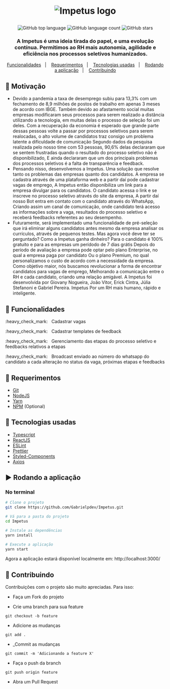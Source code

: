 <h1 align="center"> 

![Impetus logo](./.gitbhub/Impetus.png)

</h1>

<p align="center">
  <img alt="GitHub top language" src="https://img.shields.io/github/languages/top/Gabrielpdev/Impetus?style=flat-square&color=FF5844">
  <img alt="GitHub language count" src="https://img.shields.io/github/languages/count/Gabrielpdev/Impetus?style=flat-square&color=FF5844">
  <img alt="GitHub stars" src="https://img.shields.io/github/stars/Gabrielpdev/Impetus?style=flat-square&color=FF5844"> 
</p>

<h3 align="center"> A Impetus é uma ideia tirada do papel, e uma evolução contínua. Permitimos ao RH mais autonomia, agilidade e eficiência nos processos seletivos humanizados. </h3>

<p align="center">
  <a href="#bookmark-Funcionalidades">Funcionalidades</a>&nbsp;&nbsp;&nbsp;|&nbsp;&nbsp;&nbsp;
  <a href="#construction-Requerimentos">Requerimentos</a>&nbsp;&nbsp;&nbsp;|&nbsp;&nbsp;&nbsp;
  <a href="#rocket-Tecnologias-usadas">Tecnologias usadas</a>&nbsp;&nbsp;&nbsp;|&nbsp;&nbsp;&nbsp;
  <a href="#arrow_forward-Rodando-a-aplicação">Rodando a aplicação</a>&nbsp;&nbsp;&nbsp;|&nbsp;&nbsp;&nbsp;
  <a href="#rocket-Contribuindo">Contribuindo</a>
</p>

## :rotating_light: Motivação

- Devido a pandemia a taxa de desemprego subiu para 13,3% com um fechamento de 8,9 milhões de postos de trabalho em apenas 3 meses de acordo com IBGE.  Também devido ao afastamento social muitas empresas modificaram seus processos para serem realizado a distância utilizando a tecnologia, em muitas delas o processo de seleção foi um deles. Com a recuperação da economia é esperado que grande parte dessas pessoas volte a passar por processos seletivos para serem realocadas, o alto volume de candidatos traz consigo um problema latente a dificuldade de comunicação Segundo dados da pesquisa realizada pelo nosso time com 53 pessoas, 90,6% delas declararam que se sentem frustradas quando o resultado do processo seletivo não é disponibilizado, E ainda declararam que um dos principais problemas dos processos seletivos é a falta de transparência e feedback.
- Pensando nisso, desenvolvemos a Impetus. Uma solução que resolve tanto os problemas das empresas quanto dos candidatos. A empresa se cadastra através de uma plataforma web e a partir daí pode cadastrar vagas de emprego, A Impetus então disponibiliza um link para a empresa divulgar para os candidatos. O candidato acessa o link e se inscreve no processo seletivo através do site da empresa, A partir daí nosso Bot entra em contato com o candidato através do WhatsApp, Criando assim um canal de comunicação, onde candidato terá acesso as informações sobre a vaga, resultados do processo seletivo e receberá feedbacks referentes ao seu desempenho.
- Futuramente, será implementado uma funcionalidade de pré-seleção que irá eliminar alguns candidatos antes mesmo da empresa analisar os currículos, através de pequenos testes. Mas agora você deve ter se perguntado? Como a Impetus ganha dinheiro? Para o candidato é 100% gratuito e para as empresas um perídodo de 7 dias grátis Depois do período de avaliação a empresa pode optar pelo plano Enterprise, no qual a empresa paga por candidato Ou o plano Premium, no qual personalizamos o custo de acordo com a necessidade da empresa. Como objetivo maior, nós buscamos revolucionar a forma de encontrar candidatos para vagas de emprego, Melhorando a comunicação entre o RH e cada candidato, criando uma relação amigável. A Impetus foi desenvolvida por Giovany Nogueira, João Vitor, Erick Cintra, Júlia Stefanoni e Gabriel Pereira. Impetus Por um RH mais humano, rápido e inteligente.

## :bookmark: Funcionalidades
<p> :heavy_check_mark: &nbsp Cadastrar vagas </p>
<p> :heavy_check_mark: &nbsp Cadastrar templates de feedback </p>
<p> :heavy_check_mark: &nbsp Gerenciamento das etapas do processo seletivo e feedbacks relativos a etapas </p>
<p> :heavy_check_mark: &nbsp Broadcast enviado ao número do whatsapp do candidato a cada alteração no status da vaga, próximas etapas e feedbacks </p>

## :construction: Requerimentos 
 
- [Git](https://git-scm.com/)
- [NodeJS](https://nodejs.org/en/)
- [Yarn](https://yarnpkg.com/)
- [NPM](https://www.npmjs.com/) (Optional)

## :rocket: Tecnologias usadas

-  [Typescript](https://www.typescriptlang.org/)
-  [ReactJS](https://reactjs.org/)
-  [ESLint](https://eslint.org/)
-  [Prettier](https://prettier.io/)
-  [Styled-Components](https://styled-components.com/)
-  [Axios](https://github.com/axios/axios)

## :arrow_forward: Rodando a aplicação

### No terminal 

```sh
# Clone o projeto
git clone https://github.com/Gabrielpdev/Impetus.git

# Vá para a pasta do projeto
cd Impetus

# Instale as dependências
yarn install

# Execute a aplicação
yarn start
```

Agora a aplicação estará disponível localmente em: http://localhost:3000/

## :rocket: Contribuindo

Contribuições com o projeto são muito apreciadas. Para isso:

- Faça um Fork do projeto

- Crie uma branch para sua feature
```
git checkout -b feature
```

- Adicione as mudanças
```
git add . 
```

- _Commit as mudanças 
```
git commit -m 'Adicionando a feature X'
```

- Faça o push da branch 
```
git push origin feature
```

- Abra um Pull Request
